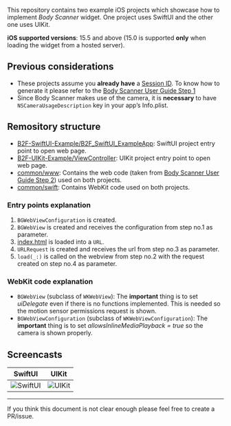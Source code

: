 This repository contains two example iOS projects which showcase how to implement *Body Scanner* widget. One project uses SwiftUI and the other one uses UIKit.

**iOS supported versions**: 15.5 and above (15.0 is supported **only** when loading the widget from a hosted server).

## Previous considerations
- These projects assume you **already have** a [Session ID](common/www/body-scanner.js#L2). To know how to generate it please refer to the [Body Scanner User Guide Step 1](https://developers.bodygram.com/scan/integration/#step-1-obtain-a-session-id-for-embedding-the-widget)
- Since Body Scanner makes use of the camera, it is **necessary** to have `NSCameraUsageDescription` key in your app’s Info.plist.

## Remository structure
- [B2F-SwiftUI-Example/B2F_SwiftUI_ExampleApp](B2F-SwiftUI-Example/B2F-SwiftUI-Example/B2F_SwiftUI_ExampleApp.swift): SwiftUI project entry point to open web page.
- [B2F-UIKit-Example/ViewController](B2F-UIKit-Example/B2F-UIKit-Example/ViewController.swift): UIKit project entry point to open web page.
- [common/www](common/www): Contains the web code (taken from [Body Scanner User Guide Step 2](https://developers.bodygram.com/scan/integration/#step-2-embed-the-body-scanner-widget-in-your-page)) used on both projects.
- [common/swift](common/swift): Contains WebKit code used on both projects.

### Entry points explanation
1. `BGWebViewConfiguration` is created.
2. `BGWebView` is created and receives the configuration from step no.1 as parameter.
3. [index.html](common/www/index.html) is loaded into a `URL`.
4. `URLRequest` is created and receives the url from step no.3 as parameter.
5. `load(_:)` is called on the webview from step no.2 with the request created on step no.4 as parameter.

### WebKit code explanation
- `BGWebView` (subclass of `WKWebView`): The **important** thing is to set *uiDelegate* even if there is no functions implemented. This is needed so the motion sensor permissions request is shown.
- `BGWebViewConfiguration` (subclass of `WKWebViewConfiguration`): The **important** thing is to set *allowsInlineMediaPlayback = true* so the camera is shown properly.

## Screencasts

| SwiftUI                                                                                                            | UIKit                                                                                                            |
|--------------------------------------------------------------------------------------------------------------------|------------------------------------------------------------------------------------------------------------------|
| ![SwiftUI](https://user-images.githubusercontent.com/114892074/218672167-860ad3ba-946a-425f-b452-193babd69c57.gif) | ![UIKit](https://user-images.githubusercontent.com/114892074/218672161-c23230ad-d70f-435c-9974-cf398a85cb58.gif) |

----
If you think this document is not clear enough please feel free to create a PR/issue.

